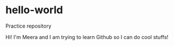 # hello-world
Practice repository

Hi! I'm Meera and I am trying to learn Github so I can do cool stuffs!
